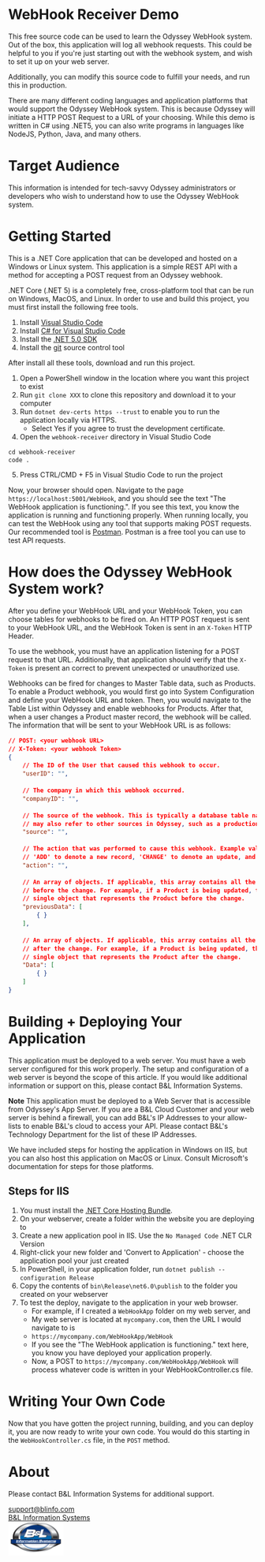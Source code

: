 # WebHook Receiver Demo

This free source code can be used to learn the Odyssey WebHook system. Out of the box, this application will log all webhook requests. This could be helpful to you if you're just starting out with the webhook system, and wish to set it up on your web server.

Additionally, you can modify this source code to fulfill your needs, and run this in production.

There are many different coding languages and application platforms that would support the Odyssey WebHook system. This is because Odyssey will initiate a HTTP POST Request to a URL of your choosing. While this demo is written in C# using .NET5, you can also write programs in languages like NodeJS, Python, Java, and many others.

# Target Audience

This information is intended for tech-savvy Odyssey administrators or developers who wish to understand how to use the Odyssey WebHook system.

# Getting Started

This is a .NET Core application that can be developed and hosted on a Windows or Linux system. This application is a simple REST API with a method for accepting a POST request from an Odyssey webhook.

.NET Core (.NET 5) is a completely free, cross-platform tool that can be run on Windows, MacOS, and Linux. In order to use and build this project, you must first install the following free tools.

1. Install [Visual Studio Code](https://code.visualstudio.com/download)
2. Install [C# for Visual Studio Code](https://marketplace.visualstudio.com/items?itemName=ms-dotnettools.csharp)
3. Install the [.NET 5.0 SDK](https://dotnet.microsoft.com/download/dotnet/5.0)
4. Install the [git](https://git-scm.com/downloads) source control tool

After install all these tools, download and run this project.

1. Open a PowerShell window in the location where you want this project to exist
2. Run `git clone XXX` to clone this repository and download it to your computer
3. Run `dotnet dev-certs https --trust` to enable you to run the application locally via HTTPS.
    -  Select Yes if you agree to trust the development certificate.
4. Open the `webhook-receiver` directory in Visual Studio Code
```
cd webhook-receiver
code .
```
5. Press CTRL/CMD + F5 in Visual Studio Code to run the project

Now, your browser should open. Navigate to the page `https://localhost:5001/WebHook`, and you should see the text "The WebHook application is functioning.". If you see this text, you know the application is running and functioning properly. When running locally, you can test the WebHook using any tool that supports making POST requests. Our recommended tool is [Postman](https://www.postman.com/downloads/). Postman is a free tool you can use to test API requests.

# How does the Odyssey WebHook System work?

After you define your WebHook URL and your WebHook Token, you can choose tables for webhooks to be fired on. An HTTP POST request is sent to your WebHook URL, and the WebHook Token is sent in an `X-Token` HTTP Header.

To use the webhook, you must have an application listening for a POST request to that URL. Additionally, that application should verify that the `X-Token` is present an correct to prevent unexpected or unauthorized use.

Webhooks can be fired for changes to Master Table data, such as Products. To enable a Product webhook, you would first go into System Configuration and define your WebHook URL and token. Then, you would navigate to the Table List within Odyssey and enable webhooks for Products. After that, when a user changes a Product master record, the webhook will be called. The information that will be sent to your WebHook URL is as follows:

```json
// POST: <your webhook URL>
// X-Token: <your webhook Token>
{
	// The ID of the User that caused this webhook to occur.
	"userID": "",

	// The company in which this webhook occurred.
	"companyID": "",

	// The source of the webhook. This is typically a database table name,
	// may also refer to other sources in Odyssey, such as a production transaction.
	"source": "",

	// The action that was performed to cause this webhook. Example values are:
	// 'ADD' to denote a new record, 'CHANGE' to denote an update, and 'DELETE' to denote record removal.
	"action": "",

	// An array of objects. If applicable, this array contains all the records that existed
	// before the change. For example, if a Product is being updated, this would contain a
	// single object that represents the Product before the change.
	"previousData": [
		{ }
	],

	// An array of objects. If applicable, this array contains all the records that existed
	// after the change. For example, if a Product is being updated, this would contain a
	// single object that represents the Product after the change.
	"Data": [
		{ }
	]
}
```

# Building + Deploying Your Application

This application must be deployed to a web server. You must have a web server configured for this work properly. The setup and configuration of a web server is beyond the scope of this article. If you would like additional information or support on this, please contact B&L Information Systems.

**Note** This application must be deployed to a Web Server that is accessible from Odyssey's App Server. If you are a B&L Cloud Customer and your web server is behind a firewall, you can add B&L's IP Addresses to your allow-lists to enable B&L's cloud to access your API. Please contact B&L's Technology Department for the list of these IP Addresses.

We have included steps for hosting the application in Windows on IIS, but you can also host this application on MacOS or Linux. Consult Microsoft's documentation for steps for those platforms.
## Steps for IIS
1. You must install the [.NET Core Hosting Bundle](https://dotnet.microsoft.com/download/dotnet/thank-you/runtime-aspnetcore-6.0.0-preview.7-windows-hosting-bundle-installer).
2. On your webserver, create a folder within the website you are deploying to
3. Create a new application pool in IIS. Use the `No Managed Code` .NET CLR Version
4. Right-click your new folder and 'Convert to Application' - choose the application pool your just created
5. In PowerShell, in your application folder, run `dotnet publish --configuration Release`
6. Copy the contents of `bin\Release\net6.0\publish` to the folder you created on your webserver
7. To test the deploy, navigate to the application in your web browser.
    -  For example, if I created a `WebHookApp` folder on my web server, and
    -  My web server is located at `mycompany.com`, then the URL I would navigate to is
    -  `https://mycompany.com/WebHookApp/WebHook`
    -  If you see the "The WebHook application is functioning." text here, you know you have deployed your application properly.
    -  Now, a POST to `https://mycompany.com/WebHookApp/WebHook` will process whatever code is written in your WebHookController.cs file.

# Writing Your Own Code

Now that you have gotten the project running, building, and you can deploy it, you are now ready to write your own code. You would do this starting in the `WebHookController.cs` file, in the `POST` method.

# About

Please contact B&L Information Systems for additional support.

[support@blinfo.com](support@blinfo.com)  
[B&L Information Systems](https://www.blinfo.com)  
[![B&L Information Systems Logo](Images/blinfo-small.png)](https://www.blinfo.com)  